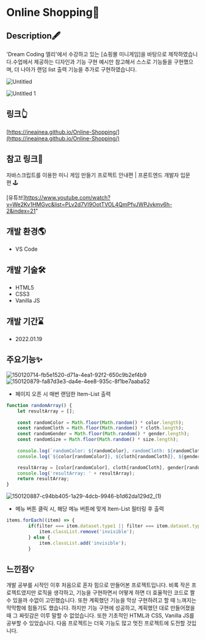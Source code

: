 # Online Shopping🛒

## **Description🖋**

'Dream Coding 엘리'에서 수강하고 있는 [쇼핑몰 미니게임]을 바탕으로 제작하였습니다.수업에서 제공하는 디자인과 기능 구현 예시만 참고해서 스스로 기능들을 구현했으며, 더 나아가 랜덤 list 출력 기능을 추가로 구현하였습니다.

![Untitled](https://user-images.githubusercontent.com/58885393/151359165-0c3f9a7f-2e45-4079-80a5-9c9ad3a50fca.png)

![Untitled 1](https://user-images.githubusercontent.com/58885393/151359198-68c4ec3e-8738-418c-9ee9-58dfca9a6a9b.png)

## **링크👆**

[https://ineainea.github.io/Online-Shopping/](https://ineainea.github.io/Online-Shopping/)

## **참고 링크📃**

자바스크립트를 이용한 미니 게임 만들기 프로젝트 안내편 | 프론트엔드 개발자 입문편 🕹

[유튜브]https://www.youtube.com/watch?v=We2Kv1HMGvc&list=PLv2d7VI9OotTVOL4QmPfvJWPJvkmv6h-2&index=21"

## **개발 환경🌎**

- VS Code

## **개발 기술🛠**

- HTML5
- CSS3
- Vanilla JS

## **개발 기간⌛**

- 2022.01.19

## **주요기능✨**

![150120714-fb5e1520-d71a-4ea1-92f2-650c9b2ef4b9](https://user-images.githubusercontent.com/58885393/151359278-c320541c-0138-47f9-9ddb-833ee97d985e.gif)
![150120879-fa87d3e3-da4e-4ee8-935c-8f1be7aaba52](https://user-images.githubusercontent.com/58885393/151359327-f88664b5-c554-4944-a66b-d5796a53dcae.gif)

* 페이지 오픈 시 매번 랜덤한 Item-List 출력

```jsx
function randomArray() {
    let resultArray = [];
    
    const randomColor = Math.floor(Math.random() * color.length);
    const randomCloth = Math.floor(Math.random() * cloth.length);
    const randomGender = Math.floor(Math.random() * gender.length);
    const randomSize = Math.floor(Math.random() * size.length);
    
    console.log(`randomColor: ${randomColor}, randomCloth: ${randomCloth}, randomGender: ${randomGender}, randomSize: ${randomSize}`);
    console.log(`${color[randomColor]}, ${cloth[randomCloth]}, ${gender[randomGender]}, ${size[randomSize]}`);

    resultArray = [color[randomColor], cloth[randomCloth], gender[randomGender], size[randomSize]];
    console.log('resultArray: ' + resultArray);
    return resultArray;
}
```
![150120887-c94bb405-1a29-4dcb-9946-b1d62da129d2_(1)](https://user-images.githubusercontent.com/58885393/151359388-822bf01b-ff4c-4286-8c5b-fcc2fa8ce034.gif)

* 메뉴 버튼 클릭 시, 해당 메뉴 버튼에 맞게 Item-List 필터링 후 출력

```jsx
items.forEach((item) => {
        if(filter === item.dataset.type1 || filter === item.dataset.type2) {
            item.classList.remove('invisible');
        } else {
            item.classList.add('invisible');
        }
```

## **느낀점💡**

개발 공부를 시작인 이후 처음으로 혼자 힘으로 만들어본 프로젝트입니다.
비록 작은 프로젝트였지만 로직을 생각하고, 기능을 구현하면서 어떻게 하면 더 효율적인 코드로 짤 수 있을까 수없이 고민했습니다.
또한 계획했던 기능을 막상 구현하려고 할 때 느껴지는 막막함에 힘들기도 했습니다.
하지만 기능 구현에 성공하고, 계획했던 대로 만들어졌을 때 그 짜릿감은 이루 말할 수 없었습니다.
또한 기초적인 HTML과 CSS, Vanilla JS를 공부할 수 있었습니다.
다음 프로젝트는 더욱 기능도 많고 멋진 프로젝트에 도전할 것입니다.
